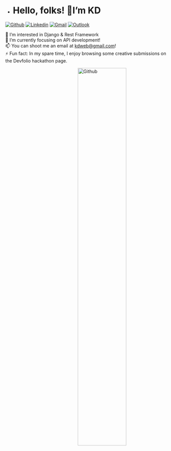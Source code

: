 - # Hello, folks! :handshake:I’m KD 

[![Github](https://img.shields.io/badge/-Github-000?style=flat&logo=Github&logoColor=white)](https://github.com/kdweb21)
[![Linkedin](https://img.shields.io/badge/-LinkedIn-blue?style=flat&logo=Linkedin&logoColor=white)](https://www.linkedin.com/in/kdweb/)
[![Gmail](https://img.shields.io/badge/-Gmail-c14438?style=flat&logo=Gmail&logoColor=white)](mailto:kdweb@gmail.com)
[![Outlook](https://img.shields.io/badge/-Outlook-0078D4?style=flat&logo=Microsoft-Outlook&logoColor=white)](mailto:kdweb@outlook.com)

👀 I’m interested in Django & Rest Framework  
🌱 I’m currently focusing on API development!   
📫 You can shoot me an email at kdweb@gmail.com!    
⚡ Fun fact: In my spare time, I enjoy browsing some creative submissions on the Devfolio hackathon page.

<img width="55%" align="right" alt="Github" src="https://raw.githubusercontent.com/onimur/.github/master/.resources/git-header.svg" />
